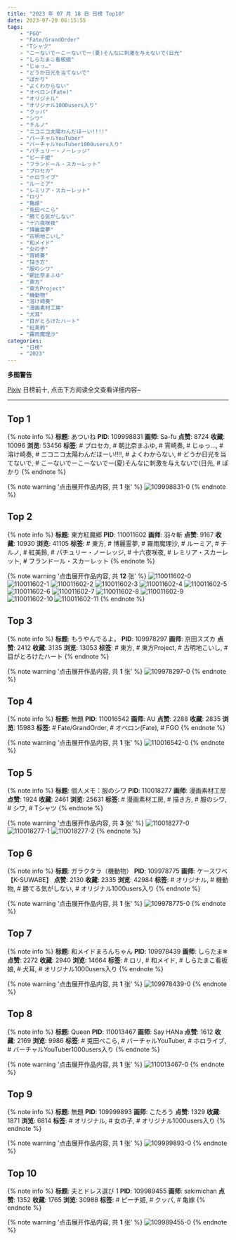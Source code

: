```yaml
---
title: "2023 年 07 月 18 日 日榜 Top10"
date: 2023-07-20 06:15:55
tags:
    - "FGO"
    - "Fate/GrandOrder"
    - "Tシャツ"
    - "こーないでーこーないでー(夏)そんなに刺激を与えないで(日光"
    - "しらたまこ看板娘"
    - "じゅっ…"
    - "どうか日光を当てないで"
    - "ぽかり"
    - "よくわからない"
    - "オベロン(Fate)"
    - "オリジナル"
    - "オリジナル1000users入り"
    - "クッパ"
    - "シワ"
    - "チルノ"
    - "ニコニコ太陽わんだほーい!!!!"
    - "バーチャルYouTuber"
    - "バーチャルYouTuber1000users入り"
    - "パチュリー・ノーレッジ"
    - "ピーチ姫"
    - "フランドール・スカーレット"
    - "プロセカ"
    - "ホロライブ"
    - "ルーミア"
    - "レミリア・スカーレット"
    - "ロリ"
    - "亀嫁"
    - "兎田ぺこら"
    - "勝てる気がしない"
    - "十六夜咲夜"
    - "博麗霊夢"
    - "古明地こいし"
    - "和メイド"
    - "女の子"
    - "宵崎奏"
    - "描き方"
    - "服のシワ"
    - "朝比奈まふゆ"
    - "東方"
    - "東方Project"
    - "機動物"
    - "溶け崎奏"
    - "漫画素材工房"
    - "犬耳"
    - "目がとろけたハート"
    - "紅美鈴"
    - "霧雨魔理沙"
categories:
    - "日榜"
    - "2023"
---
```


<i class="fa fa-triangle-exclamation"></i>**多图警告**<i class="fa fa-triangle-exclamation"></i>

[Pixiv](https://www.pixiv.net/) 日榜前十, 点击下方阅读全文查看详细内容~

<!-- more -->

---

## Top 1

{% note info %}
**标题**: あついね
**PID**: 109998831 **画师**: Sa-fu
**点赞**: 8724 **收藏**: 10096 **浏览**: 53456
**标签**: # プロセカ, # 朝比奈まふゆ, # 宵崎奏, # じゅっ…, # 溶け崎奏, # ニコニコ太陽わんだほーい!!!!, # よくわからない, # どうか日光を当てないで, # こーないでーこーないでー(夏)そんなに刺激を与えないで(日光, # ぽかり
{% endnote %}

{% note warning '点击展开作品内容, 共 **1** 张' %}
![109998831-0](https://i.pixiv.re/img-original/img/2023/07/17/17/54/17/109998831_p0.jpg)
{% endnote %}

## Top 2

{% note info %}
**标题**: 東方紅魔郷
**PID**: 110011602 **画师**: 羽々斬
**点赞**: 9167 **收藏**: 10930 **浏览**: 41105
**标签**: # 東方, # 博麗霊夢, # 霧雨魔理沙, # ルーミア, # チルノ, # 紅美鈴, # パチュリー・ノーレッジ, # 十六夜咲夜, # レミリア・スカーレット, # フランドール・スカーレット
{% endnote %}

{% note warning '点击展开作品内容, 共 **12** 张' %}
![110011602-0](https://i.pixiv.re/img-original/img/2023/07/18/00/03/50/110011602_p0.png)
![110011602-1](https://i.pixiv.re/img-original/img/2023/07/18/00/03/50/110011602_p1.png)
![110011602-2](https://i.pixiv.re/img-original/img/2023/07/18/00/03/50/110011602_p2.png)
![110011602-3](https://i.pixiv.re/img-original/img/2023/07/18/00/03/50/110011602_p3.png)
![110011602-4](https://i.pixiv.re/img-original/img/2023/07/18/00/03/50/110011602_p4.png)
![110011602-5](https://i.pixiv.re/img-original/img/2023/07/18/00/03/50/110011602_p5.png)
![110011602-6](https://i.pixiv.re/img-original/img/2023/07/18/00/03/50/110011602_p6.png)
![110011602-7](https://i.pixiv.re/img-original/img/2023/07/18/00/03/50/110011602_p7.png)
![110011602-8](https://i.pixiv.re/img-original/img/2023/07/18/00/03/50/110011602_p8.png)
![110011602-9](https://i.pixiv.re/img-original/img/2023/07/18/00/03/50/110011602_p9.png)
![110011602-10](https://i.pixiv.re/img-original/img/2023/07/18/00/03/50/110011602_p10.png)
![110011602-11](https://i.pixiv.re/img-original/img/2023/07/18/00/03/50/110011602_p11.png)
{% endnote %}

## Top 3

{% note info %}
**标题**: もうやんでるよ。
**PID**: 109978297 **画师**: 京田スズカ
**点赞**: 2412 **收藏**: 3135 **浏览**: 13053
**标签**: # 東方, # 東方Project, # 古明地こいし, # 目がとろけたハート
{% endnote %}

{% note warning '点击展开作品内容, 共 **1** 张' %}
![109978297-0](https://i.pixiv.re/img-original/img/2023/07/17/00/00/15/109978297_p0.jpg)
{% endnote %}

## Top 4

{% note info %}
**标题**: 無題
**PID**: 110016542 **画师**: AU
**点赞**: 2288 **收藏**: 2835 **浏览**: 15983
**标签**: # Fate/GrandOrder, # オベロン(Fate), # FGO
{% endnote %}

{% note warning '点击展开作品内容, 共 **1** 张' %}
![110016542-0](https://i.pixiv.re/img-original/img/2023/07/18/04/16/46/110016542_p0.png)
{% endnote %}

## Top 5

{% note info %}
**标题**: 個人メモ：服のシワ
**PID**: 110018277 **画师**: 漫画素材工房
**点赞**: 1924 **收藏**: 2461 **浏览**: 25631
**标签**: # 漫画素材工房, # 描き方, # 服のシワ, # シワ, # Tシャツ
{% endnote %}

{% note warning '点击展开作品内容, 共 **3** 张' %}
![110018277-0](https://i.pixiv.re/img-original/img/2023/07/18/07/00/05/110018277_p0.jpg)
![110018277-1](https://i.pixiv.re/img-original/img/2023/07/18/07/00/05/110018277_p1.jpg)
![110018277-2](https://i.pixiv.re/img-original/img/2023/07/18/07/00/05/110018277_p2.jpg)
{% endnote %}

## Top 6

{% note info %}
**标题**: ガラクタラ（機動物）
**PID**: 109978775 **画师**: ケースワベ【K-SUWABE】
**点赞**: 2130 **收藏**: 2335 **浏览**: 42984
**标签**: # オリジナル, # 機動物, # 勝てる気がしない, # オリジナル1000users入り
{% endnote %}

{% note warning '点击展开作品内容, 共 **1** 张' %}
![109978775-0](https://i.pixiv.re/img-original/img/2023/07/17/00/04/26/109978775_p0.jpg)
{% endnote %}

## Top 7

{% note info %}
**标题**: 和メイドまろんちゃん
**PID**: 109978439 **画师**: しらたま❄
**点赞**: 2272 **收藏**: 2940 **浏览**: 14664
**标签**: # ロリ, # 和メイド, # しらたまこ看板娘, # 犬耳, # オリジナル1000users入り
{% endnote %}

{% note warning '点击展开作品内容, 共 **1** 张' %}
![109978439-0](https://i.pixiv.re/img-original/img/2023/07/17/00/00/59/109978439_p0.png)
{% endnote %}

## Top 8

{% note info %}
**标题**: Queen
**PID**: 110013467 **画师**: Say HANa
**点赞**: 1612 **收藏**: 2169 **浏览**: 9986
**标签**: # 兎田ぺこら, # バーチャルYouTuber, # ホロライブ, # バーチャルYouTuber1000users入り
{% endnote %}

{% note warning '点击展开作品内容, 共 **1** 张' %}
![110013467-0](https://i.pixiv.re/img-original/img/2023/07/18/12/01/36/110013467_p0.png)
{% endnote %}

## Top 9

{% note info %}
**标题**: 無題
**PID**: 109999893 **画师**: こたろう
**点赞**: 1329 **收藏**: 1871 **浏览**: 6814
**标签**: # オリジナル, # 女の子, # オリジナル1000users入り
{% endnote %}

{% note warning '点击展开作品内容, 共 **1** 张' %}
![109999893-0](https://i.pixiv.re/img-original/img/2023/07/17/18/30/39/109999893_p0.png)
{% endnote %}

## Top 10

{% note info %}
**标题**: 夫とドレス選び 1
**PID**: 109989455 **画师**: sakimichan
**点赞**: 1352 **收藏**: 1765 **浏览**: 30988
**标签**: # ピーチ姫, # クッパ, # 亀嫁
{% endnote %}

{% note warning '点击展开作品内容, 共 **1** 张' %}
![109989455-0](https://i.pixiv.re/img-original/img/2023/07/17/10/55/32/109989455_p0.jpg)
{% endnote %}
